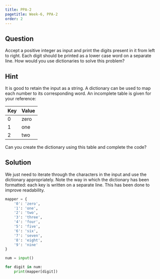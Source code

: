```yaml
---
title: PPA-2
pagetitle: Week-6, PPA-2
order: 2
---
```


## Question

Accept a positive integer as input and print the digits present in it from left to right. Each digit should be printed as a lower case word on a separate line. How would you use dictionaries to solve this problem?

## Hint

It is good to retain the input as a string. A dictionary can be used to map each number to its corresponding word. An incomplete table is given for your reference:

| Key  | Value |
| ---- | ----- |
| 0    | zero  |
| 1    | one   |
| 2    | two   |

Can you create the dictionary using this table and complete the code?

## Solution

We just need to iterate through the characters in the input and use the dictionary appropriately.  Note the way in which the dictionary has been formatted: each key is written on a separate line. This has been done to improve readability.

```python
mapper = {
    '0': 'zero',
    '1': 'one',
    '2': 'two',
    '3': 'three',
    '4': 'four',
    '5': 'five',
    '6': 'six',
    '7': 'seven',
    '8': 'eight',
    '9': 'nine'
}

num = input()

for digit in num:
    print(mapper[digit])
```
